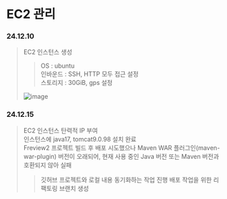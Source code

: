 # EC2 관리
### 24.12.10
> EC2 인스턴스 생성
>> OS : ubuntu <br>
>> 인바운드 : SSH, HTTP 모두 접근 설정 <br>
>> 스토리지 : 30GiB, gps 설정 <br>
>
> ![image](https://github.com/user-attachments/assets/25f45111-8861-4459-a619-749d1d62e283)

### 24.12.15
> EC2 인스턴스 탄력적 IP 부여 <br>
> 인스턴스에 java17, tomcat9.0.98 설치 완료 <br>
> Freview2 프로젝트 빌드 후 배포 시도했으나 Maven WAR 플러그인(maven-war-plugin) 버전이 오래되어, 현재 사용 중인 Java 버전 또는 Maven 버전과 호환되지 않아 실패
>> 깃허브 프로젝트와 로컬 내용 동기화하는 작업 진행
>> 배포 작업을 위한 리팩토링 브랜치 생성
>

